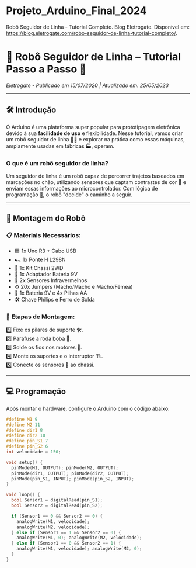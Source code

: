 # Projeto_Arduino_Final_2024

Robô Seguidor de Linha - Tutorial Completo. Blog Eletrogate. Disponível em: <https://blog.eletrogate.com/robo-seguidor-de-linha-tutorial-completo/>.

# 🤖 **Robô Seguidor de Linha – Tutorial Passo a Passo** 🚗  
_Eletrogate - Publicado em 15/07/2020 | Atualizado em: 25/05/2023_  

---

## 🛠️ **Introdução**  

O Arduino é uma plataforma super popular para prototipagem eletrônica devido à sua **facilidade de uso** e flexibilidade. Nesse tutorial, vamos criar um robô seguidor de linha 🚶‍♂️ e explorar na prática como essas máquinas, amplamente usadas em fábricas 🏭, operam.

### O que é um robô seguidor de linha?  
Um seguidor de linha é um robô capaz de percorrer trajetos baseados em marcações no chão, utilizando sensores que captam contrastes de cor 🎨 e enviam essas informações ao microcontrolador. Com lógica de programação 🔧, o robô "decide" o caminho a seguir.

---

## 🧩 **Montagem do Robô**  

### 📋 **Materiais Necessários:**  
- 🟦 1x Uno R3 + Cabo USB  
- 🏎️ 1x Ponte H L298N  
- 🚗 1x Kit Chassi 2WD  
- 🔋 1x Adaptador Bateria 9V  
- 👀 2x Sensores Infravermelhos  
- ⚙️ 20x Jumpers (Macho/Macho e Macho/Fêmea)  
- 🔌 1x Bateria 9V e 4x Pilhas AA  
- 🛠️ Chave Philips e Ferro de Solda  

### 🔧 **Etapas de Montagem:**  
1️⃣ Fixe os pilares de suporte 🛠️.  
2️⃣ Parafuse a roda boba 🔩.  
3️⃣ Solde os fios nos motores 🔗.  
4️⃣ Monte os suportes e o interruptor 🏗️.  
5️⃣ Conecte os sensores 📡 ao chassi.  

---

## 💻 **Programação**  

Após montar o hardware, configure o Arduino com o código abaixo:  

```cpp
#define M1 9  
#define M2 11  
#define dir1 8  
#define dir2 10  
#define pin_S1 7  
#define pin_S2 6  
int velocidade = 150;  

void setup() {  
  pinMode(M1, OUTPUT); pinMode(M2, OUTPUT);  
  pinMode(dir1, OUTPUT); pinMode(dir2, OUTPUT);  
  pinMode(pin_S1, INPUT); pinMode(pin_S2, INPUT);  
}  

void loop() {  
  bool Sensor1 = digitalRead(pin_S1);  
  bool Sensor2 = digitalRead(pin_S2);  

  if (Sensor1 == 0 && Sensor2 == 0) {  
    analogWrite(M1, velocidade);  
    analogWrite(M2, velocidade);  
  } else if (Sensor1 == 1 && Sensor2 == 0) {  
    analogWrite(M1, 0); analogWrite(M2, velocidade);  
  } else if (Sensor1 == 0 && Sensor2 == 1) {  
    analogWrite(M1, velocidade); analogWrite(M2, 0);  
  }  
}
